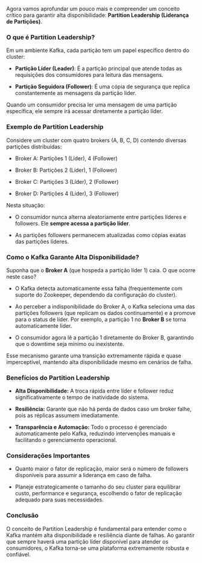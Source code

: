 Agora vamos aprofundar um pouco mais e compreender um conceito crítico para garantir alta disponibilidade: **Partition Leadership (Liderança de Partições)**.
### O que é Partition Leadership?

Em um ambiente Kafka, cada partição tem um papel específico dentro do cluster:

- **Partição Líder (Leader)**: É a partição principal que atende todas as requisições dos consumidores para leitura das mensagens.
    
- **Partição Seguidora (Follower)**: É uma cópia de segurança que replica constantemente as mensagens da partição líder.
    
Quando um consumidor precisa ler uma mensagem de uma partição específica, ele sempre irá acessar diretamente a partição líder.

### Exemplo de Partition Leadership

Considere um cluster com quatro brokers (A, B, C, D) contendo diversas partições distribuídas:

- Broker A: Partições 1 (Líder), 4 (Follower)
    
- Broker B: Partições 2 (Líder), 1 (Follower)
    
- Broker C: Partições 3 (Líder), 2 (Follower)
    
- Broker D: Partições 4 (Líder), 3 (Follower)
    

Nesta situação:

- O consumidor nunca alterna aleatoriamente entre partições líderes e followers. Ele **sempre acessa a partição líder**.
    
- As partições followers permanecem atualizadas como cópias exatas das partições líderes.
    

### Como o Kafka Garante Alta Disponibilidade?

Suponha que o **Broker A** (que hospeda a partição líder 1) caia. O que ocorre neste caso?

- O Kafka detecta automaticamente essa falha (frequentemente com suporte do Zookeeper, dependendo da configuração do cluster).
    
- Ao perceber a indisponibilidade do Broker A, o Kafka seleciona uma das partições followers (que replicam os dados continuamente) e a promove para o status de líder. Por exemplo, a partição 1 no **Broker B** se torna automaticamente líder.
    
- O consumidor agora lê a partição 1 diretamente do Broker B, garantindo que o downtime seja mínimo ou inexistente.
    

Esse mecanismo garante uma transição extremamente rápida e quase imperceptível, mantendo alta disponibilidade mesmo em cenários de falha.

### Benefícios do Partition Leadership

- **Alta Disponibilidade:** A troca rápida entre líder e follower reduz significativamente o tempo de inatividade do sistema.
    
- **Resiliência:** Garante que não há perda de dados caso um broker falhe, pois as réplicas assumem imediatamente.
    
- **Transparência e Automação:** Todo o processo é gerenciado automaticamente pelo Kafka, reduzindo intervenções manuais e facilitando o gerenciamento operacional.
    

### Considerações Importantes

- Quanto maior o fator de replicação, maior será o número de followers disponíveis para assumir a liderança em caso de falha.
    
- Planeje estrategicamente o tamanho do seu cluster para equilibrar custo, performance e segurança, escolhendo o fator de replicação adequado para suas necessidades.
    
### Conclusão
O conceito de Partition Leadership é fundamental para entender como o Kafka mantém alta disponibilidade e resiliência diante de falhas. Ao garantir que sempre haverá uma partição líder disponível para atender os consumidores, o Kafka torna-se uma plataforma extremamente robusta e confiável.
